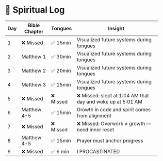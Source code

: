 # 🙏 Spiritual Log

| Day | Bible Chapter | Tongues   | Insight                                                     |
| --- | ------------- | --------- | ----------------------------------------------------------- |
| 1   | ❌ Missed     | ✅ 15min  | Visualized future systems during tongues                    |
| 2   | Matthew 1     | ✅ 30min  | Visualized future systems during tongues                    |
| 3   | Matthew 2     | ✅ 20min  | Visualized future systems during tongues                    |
| 4   | Matthew 3     | ✅ 15min  | Visualized future systems during tongues                    |
| 5   | ❌ Missed     | ❌ Missed | ❌ Missed: slept at 1:04 AM that day and woke up at 5:01 AM |
| 6   | Matthew 4-5   | ✅ 15min  | Growth in code and spirit comes from alignment              |
| 7   | ❌ Missed     | ❌ Missed | ❌ Missed: Overwork ≠ growth — need inner reset             |
| 8   | Matthew 4-5   | ✅ 15min  | Prayer must anchor progress                                 |
| 9   | ❌ Missed     | ✅ 6 min  | I PROCASTINATED                                             |
